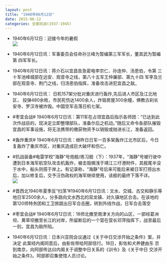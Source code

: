 ```yaml
---
layout: post
title: "1940年06月12日"
date: 2015-06-12
categories: 全面抗战(1937-1945)
---
```


<meta name="referrer" content="no-referrer" />

- 1940年6月12日：迎接今年的暑假 <br/><img src="https://ww3.sinaimg.cn/large/aca367d8jw1et1nlni1bej211q0hlagw.jpg" />

- 1940年6月12日讯：军事委员会任命孙兰峰为暂编第三军军长，董其武为暂编第 四军军长。  

- 1940年6月12日讯：蒋介石以宜昌告急密电李宗仁、孙连仲、汤恩伯，令第 三十军池峰城部在远安、观音寺之线，第八十五军王仲廉部、第九十四 军李及兰部在观音寺、荆门之线，归汤恩伯指挥，准备攻击进犯宜昌之敌_  

- 1940年6月12日讯： 日机157架分批对重庆进行轰炸,先后进人市区及江北地区， 投弹480余枚，市民死伤达1400余人，炸毁房屋300余幢，佛教古刹长 安寺、罗汉寺被炸毁。中国空军击落日机七架。 

- #枣宜会战# 1940年6月12日讯：第11军在占领宜昌后指示各师团：“已达到此次作战目的，现决定立即整理部队，准备尔后之机动。”随后又命令各部队摧毁宜昌的军事设施，将无法携带的缴获物资予以销毁或抛进长江，准备返回。 

- #轰炸重庆# 1940年6月12日讯：继昨日日军一百多架轰炸江北市区后，今日复轰炸了重庆市区，对重庆造成巨大破坏和伤亡。 

- #抗战装备#电雷学校“海静”号炮舰/练习舰（下）：1937年，“海静”号被行驶中遭到日本海军航空队攻击机轰炸，被击毁搁浅于靖江三圩港附件，其舰尾半没于水中，船头则搭于岸上。有记录称，“海静”号后来可能后来被日军打捞出水后，加以修复后，交予汪伪政权的海军继续使用，该舰的最终下落不详。 <br/><img src="https://ww2.sinaimg.cn/large/aca367d8jw1et12ssfy2oj20b40760t1.jpg" />

- #晋西北1940年夏季反“扫荡”#1940年6月12日讯：文水、交城、古交和静乐等地日军2500余人，分多路向文水西北的双龙镇、对久镇地区合击。在该地的第120师特务团和工卫旅跳出日军合击圈，转到外线作战，日军合击落空 

- #枣宜会战# 1940年6月12日讯：18师北撤至南津关方向的山区，一部经葛洲坝、黄草坝撤至长江的对岸，所留断后的一个营在营长邓萍指挥下，战至最后一刻，宜昌为敌所陷。 

- 1940年6月12日讯：日本兴亚院会议通过《关于中日交涉开始之条件》案，并决定 此案经内阁同意后，由影佐带给阿部信行。18日，影佐和犬养健由东 京到南京，向阿部传达曰内阁关于调整中日关系的《训令》及《关于中日 交涉开始之条件》。阿部即召集使馆人员讨论。 

